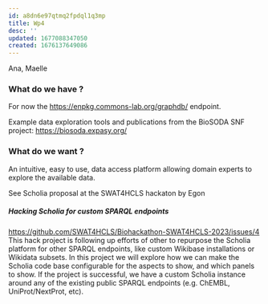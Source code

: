```yaml
---
id: a8dn6e97qtmq2fpdql1q3mp
title: Wp4
desc: ''
updated: 1677088347050
created: 1676137649086
---
```


Ana, Maelle

### What do we have ?

For now the https://enpkg.commons-lab.org/graphdb/ endpoint.

Example data exploration tools and publications from the BioSODA SNF project: https://biosoda.expasy.org/ 

### What do we want ?

An intuitive, easy to use, data access platform allowing domain experts to explore the available data.

See Scholia proposal at the SWAT4HCLS hackaton by Egon 

##### Hacking Scholia for custom SPARQL endpoints

https://github.com/SWAT4HCLS/Biohackathon-SWAT4HCLS-2023/issues/4
This hack project is following up efforts of other to repurpose the Scholia platform for other SPARQL endpoints, like custom Wikibase installations or Wikidata subsets. In this project we will explore how we can make the Scholia code base configurable for the aspects to show, and which panels to show.
If the project is successful, we have a custom Scholia instance around any of the existing public SPARQL endpoints (e.g. ChEMBL, UniProt/NextProt, etc).

